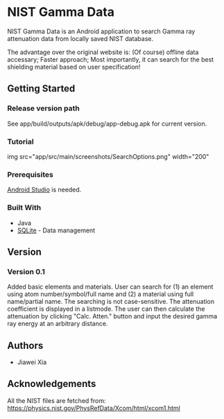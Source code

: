 # NIST Gamma Data
NIST Gamma Data is an Android application to search Gamma ray attenuation data from locally saved NIST database.

The advantage over the original website is:
	(Of course) offline data accessary;
	Faster approach;
	Most importantly, it can search for the best shielding material based on user specification!

## Getting Started

### Release version path
See app/build/outputs/apk/debug/app-debug.apk for current version.

### Tutorial
img src="app/src/main/screenshots/SearchOptions.png" width="200"

### Prerequisites
[Android Studio](https://developer.android.com/studio/install.html) is needed.

### Built With
- Java
- [SQLite](https://www.sqlite.org/) - Data management

## Version
### Version 0.1
Added basic elements and materials. User can search for (1) an element using atom number/symbol/full name and (2) a material using full name/partial name. The searching is not case-sensitive.
The attenuation coefficient is displayed in a listmode. The user can then calculate the attenuation by clicking "Calc. Atten." button and input the desired gamma ray energy at an arbitrary distance.

## Authors
- Jiawei Xia

## Acknowledgements
All the NIST files are fetched from:
https://physics.nist.gov/PhysRefData/Xcom/html/xcom1.html


